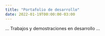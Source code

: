 ```yaml
---
title: "Portafolio de desarrollo"
date: 2022-01-19T00:00:00-03:00
---
```


... Trabajos y demostraciones en desarrollo ...